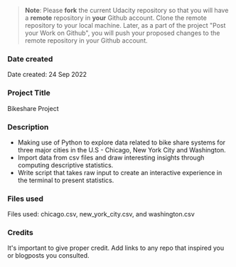 > **Note**: Please **fork** the current Udacity repository so that you will have a **remote** repository in **your** Github account. Clone the remote repository to your local machine. Later, as a part of the project "Post your Work on Github", you will push your proposed changes to the remote repository in your Github account.

### Date created

Date created: 24 Sep 2022

### Project Title

Bikeshare Project

### Description

- Making use of Python to explore data related to bike share systems for three major cities in the U.S - Chicago, New York City and Washington.
- Import data from csv files and draw interesting insights through computing descriptive statistics.
- Write script that takes raw input to create an interactive experience in the terminal to present statistics.

### Files used

Files used: chicago.csv, new_york_city.csv, and washington.csv

### Credits

It's important to give proper credit. Add links to any repo that inspired you or blogposts you consulted.
